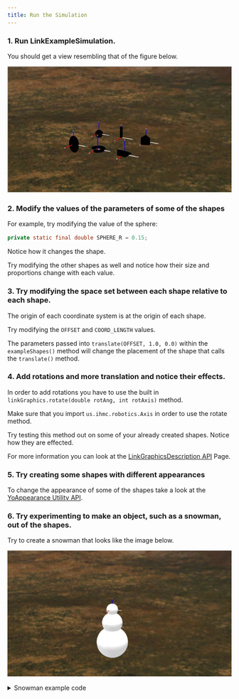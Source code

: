 ```yaml
---
title: Run the Simulation
---
```



### 1. Run LinkExampleSimulation. 
   You should get a view resembling that of the figure below.
   
![ Six example shapes. Coordinate systems are located at the origin of each shape.](/img/documentation/Black6Figures.png)

### 2. Modify the values of the parameters of some of the shapes

   For example, try modifying the value of the sphere:
   ```java
   private static final double SPHERE_R = 0.15;
   ```
   
   Notice how it changes the shape.

   Try modifying the other shapes as well and notice how their size and proportions change with each value.
   
### 3. Try modifying the space set between each shape relative to each shape. 
   The origin of each coordinate system is at the origin of each shape.
   
   Try modifying the `OFFSET` and `COORD_LENGTH` values.
   
   The parameters passed into `translate(OFFSET, 1.0, 0.0)` within the `exampleShapes()` method will change the placement of the shape that calls the `translate()` method.
   
### 4. Add rotations and more translation and notice their effects.  
   In order to add rotations you have to use the built in `linkGraphics.rotate(double rotAng, int rotAxis)` method.
   
   Make sure that you import `us.ihmc.robotics.Axis` in order to use the rotate method.
   
   Try testing this method out on some of your already created shapes.  Notice how they are effected.
   
   For more information you can look at the [LinkGraphicsDescription API](https://ihmcroboticsdocs.github.io/simulation-construction-set/docs/01-links-constructors-and-methods.html) Page.
   
### 5. Try creating some shapes with different appearances
   To change the appearance of some of the shapes take a look at the [YoAppearance Utility API](https://ihmcroboticsdocs.github.io/simulation-construction-set/docs/04-yo-appearance-api.html).
  
   
### 6. Try experimenting to make an object, such as a snowman, out of the shapes.
   Try to create a snowman that looks like the image below.
   
   ![ Three Spheres stacked on top of each other with different values set for `SPHERE_R`](/img/documentation/Snowman.PNG)
   
<details>
<summary> Snowman example code </summary>

```java
package us.ihmc.exampleSimulations.linkExamples;

import us.ihmc.graphicsDescription.appearance.YoAppearance;
import us.ihmc.robotics.robotDescription.LinkGraphicsDescription;
import us.ihmc.simulationconstructionset.Link;
import us.ihmc.simulationconstructionset.Robot;
import us.ihmc.simulationconstructionset.SimulationConstructionSet;



public class LinkExamplesSimulation
{
   private SimulationConstructionSet sim;

   private static final double SPHERE_R = 0.15;

   private static final double OFFSET = 1.5, COORD_LENGTH = 0.5;


   public LinkExamplesSimulation()
   {
      Robot nullRob = null;
      sim = new SimulationConstructionSet(nullRob);
      // position the camera to view links
      sim.setCameraPosition(10.0, 6.0, 3.0);
      sim.setCameraFix(0.5, 0.5, 0.0);
      Link exampleShapes = exampleShapes();
      sim.addStaticLink(exampleShapes);
      sim.setGroundVisible(false);

      Thread myThread = new Thread(sim);
      myThread.start();
   }


   public static void main(String[] args)
   {
      new LinkExamplesSimulation();
   }


   private Link exampleShapes()
   {
      Link ret = new Link("example shapes");
      LinkGraphicsDescription linkGraphics = new LinkGraphicsDescription();

      // Sphere
      linkGraphics.translate(0.0 * OFFSET, 0.0, 0.0);
      linkGraphics.addCoordinateSystem(COORD_LENGTH);
      linkGraphics.addSphere(SPHERE_R + 0.1, YoAppearance.White());

      linkGraphics.translate(0.0 * OFFSET, 0.0, -0.6);
      linkGraphics.addCoordinateSystem(COORD_LENGTH);
      linkGraphics.addSphere(SPHERE_R + 0.3, YoAppearance.White());

      linkGraphics.translate(0.0 * OFFSET, 0.0, -0.9);
      linkGraphics.addCoordinateSystem(COORD_LENGTH);
      linkGraphics.addSphere(SPHERE_R + 0.55, YoAppearance.White());

      ret.setLinkGraphics(linkGraphics);

      return ret;
   }

}
```
</details>